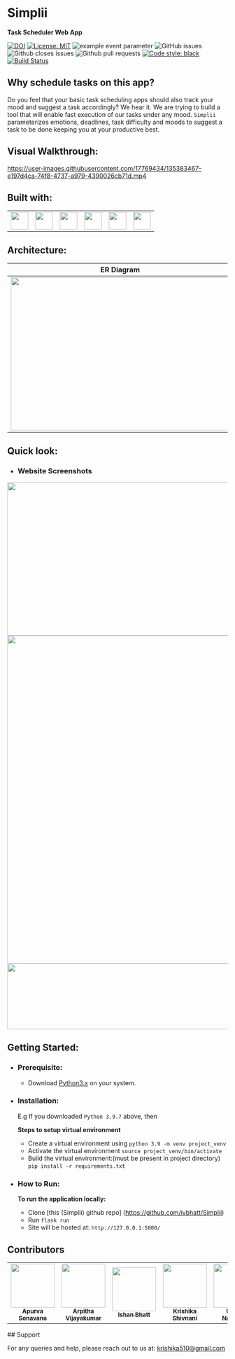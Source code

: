 # Simplii
**Task Scheduler Web App**

[![DOI](https://zenodo.org/badge/404911045.svg)](https://zenodo.org/badge/latestdoi/404911045)
[![License: MIT](https://img.shields.io/badge/License-MIT-yellow.svg)](https://opensource.org/licenses/MIT)
![example event parameter](https://github.com/bradley-erickson/project1/actions/workflows/python-app.yml/badge.svg?event=push)
![GitHub issues](https://img.shields.io/github/issues-raw/ivbhatt/Simplii)
![Github closes issues](https://img.shields.io/github/issues-closed-raw/ivbhatt/Simplii)
![Github pull requests](https://img.shields.io/github/issues-pr/ivbhatt/Simplii)
[![Code style: black](https://img.shields.io/badge/code%20style-black-000000.svg)](https://github.com/psf/black)
[![Build Status](https://app.travis-ci.com/UnnatiPrema/Simplii.svg?branch=main)](https://app.travis-ci.com/UnnatiPrema/Simplii)
## Why schedule tasks on this app?

Do you feel that your basic task scheduling apps should also track your mood and suggest a task accordingly? We hear it. We are trying to build a tool that will enable fast execution of our tasks under any mood. `Simplii` parameterizes emotions, deadlines, task difficulty and moods to suggest a task to be done keeping you at your productive best.

## Visual Walkthrough:

https://user-images.githubusercontent.com/17769434/135383467-e197d4ca-74f8-4737-a979-4390026cb71d.mp4

## Built with:
<table border = "0px">
  <tr>
<td><img src="https://cdn.jsdelivr.net/gh/devicons/devicon/icons/python/python-original.svg" width="40" height="40" /></td>
<td><img src="https://cdn.jsdelivr.net/gh/devicons/devicon/icons/javascript/javascript-original.svg" width="40" height="40" /></td>
<td><img src="https://cdn.jsdelivr.net/gh/devicons/devicon/icons/html5/html5-original.svg" width="40" height="40"/></td>
<td><img src ="https://cdn.jsdelivr.net/gh/devicons/devicon/icons/css3/css3-original.svg" width="40" height="40"/></td>
<td><img src ="https://cdn.jsdelivr.net/gh/devicons/devicon/icons/bootstrap/bootstrap-original.svg" width="40" height="40"/></td>
<td><img src ="https://cdn.jsdelivr.net/gh/devicons/devicon/icons/jquery/jquery-original.svg" width="40" height="40"/></td>
    
  </tr>
</table>

## Architecture:

ER Diagram                 |  Application Flowchart
:-------------------------:|:-------------------------:
<img src="https://github.com/ivbhatt/Simplii/blob/main/docs/architectureImages/SE_ERDiagram.png" width="500" height="350" />  | <img src="https://github.com/ivbhatt/Simplii/blob/main/docs/architectureImages/webappFlowchart.png" width="500" height="350" />

## Quick look:

- ### Website Screenshots
<img src="https://github.com/ivbhatt/Simplii/blob/main/docs/Screenshot_Header.PNG" width="1000" height="350" />
<img src="https://github.com/ivbhatt/Simplii/blob/main/docs/Task%20list%20Screenshot.PNG" width="1000" height="750" />
<img src="https://github.com/ivbhatt/Simplii/blob/main/docs/Footer%20Screenshot.PNG" width="1000" height="150" />

## Getting Started: 
- ### Prerequisite:
  - Download [Python3.x](https://www.python.org/downloads/) on your system.

- ### Installation: 
  E.g If you downloaded `Python 3.9.7` above, then
  
  **Steps to setup virtual environment**
  - Create a virtual environment using
    `python 3.9 -m venv project_venv`
  - Activate the virtual environment 
    `source project_venv/bin/activate`
  - Build the virtual environment:(must be present in project directory)
    `pip install -r requirements.txt`
  
- ### How to Run:
    **To run the application locally:**
    - Clone [this (Simplii) github repo] (https://github.com/ivbhatt/Simplii)
    - Run `flask run`
    - Site will be hosted at:
      `http://127.0.0.1:5000/`

## Contributors
<center>
  <table>
    <tr>
        <td align="center"><a href="https://github.com/apurva-s"><img src="https://avatars.githubusercontent.com/u/32777604?v=4" width="100px;" alt=""/><br /><sub><b>Apurva Sonavane</b></sub></a><br /></td>
      <td align="center"><a href="https://github.com/ArpithaVijayakumar/"><img src="https://avatars.githubusercontent.com/u/45428701?s=400&u=15851f4800b87dcd2b8cbf9ff0a040bc8987e7c0&v=4" width="100px;" alt=""/><br /><sub><b>Arpitha Vijayakumar</b></sub></a></td>
    <td align="center"><a href="https://github.com/ivbhatt"><img src="https://avatars.githubusercontent.com/u/20361038?v=4" width="100px;" alt=""/><br /><sub><b>Ishan Bhatt</b></sub></a><br /></td>
      <td align="center"><a href="https://github.com/Krishika510"><img src="https://avatars.githubusercontent.com/u/17769434?v=4" width="100px;" alt=""/><br /><sub><b>Krishika Shivnani</b></sub></a><br /></td>
      <td align="center"><a href="https://github.com/UnnatiPrema/"><img src="https://avatars.githubusercontent.com/u/24750759?s=400&u=ab27d86edc758ff53bd68808430d8e5bf172e34a&v=4" width="100px;" alt=""/><br /><sub><b>Unnati Nadupalli</b></sub></a><br /></td>
    </tr>
  </table>
</center>
## Support

For any queries and help, please reach out to us at: krishika510@gmail.com

